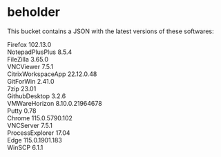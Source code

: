# beholder
This bucket contains a JSON with the latest versions of these softwares:

Firefox            102.13.0         
NotepadPlusPlus    8.5.4            
FileZilla          3.65.0           
VNCViewer          7.5.1            
CitrixWorkspaceApp 22.12.0.48       
GitForWin          2.41.0           
7zip               23.01            
GithubDesktop      3.2.6            
VMWareHorizon      8.10.0.21964678  
Putty              0.78             
Chrome             115.0.5790.102   
VNCServer          7.5.1            
ProcessExplorer    17.04            
Edge               115.0.1901.183   
WinSCP             6.1.1            



